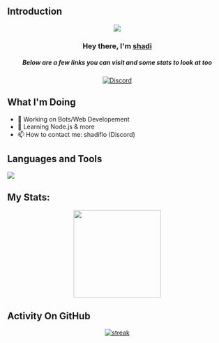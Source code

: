 ## Introduction
<p align="center">
<img src="https://readme-typing-svg.demolab.com/?lines=Developer%20of%20FaceitVisuals;x+%2B%20years%20of%20coding%20experience&font=Fira%20Code&center=true&width=700&height=45&color=fff53a&vCenter=true&pause=1000&size=25" /></a>
</p>

<h3 align="center">Hey there, I'm <a href="https://github.com/shadiflo">shadi</a></h3>
<h5 align="center">Below are a few links you can visit and some stats to look at too</h5>

<p align="center">
  <a href="https://discord.com/invite/ngYHDcQfNm"><img alt="Discord" title="Discord" src="https://img.shields.io/badge/-Discord-7289DA?style=for-the-badge&logo=discord&logoColor=white"/></a>
  


 </p>
 



## What I'm Doing

- 🔭 Working on Bots/Web Developement
- 🌱 Learning Node.js & more
- 📫 How to contact me: shadiflo (Discord)

## Languages and Tools

<p align="left"> <a href="https://github.com/shadiflo"><img src="https://skillicons.dev/icons?i=vscode,replit,github,mongodb,css,html,js,express,bots,nodejs,cpp,discord,eclipse,linux,mysql,nextjs,nginx,ps,unity,unreal,webpack,"> </a> </p>

## My Stats:
<p align="center">
<img height="200px" src="https://github-readme-stats.vercel.app/api?username=shadiflo&hide_border=true&show_icons=true&count_private=true&theme=gruvbox&bg_color=151515">
</p>

## Activity On GitHub

<p align="center">
  <a href="https://github.com/shadiflo">      
<img title="stats" alt="streak" src="https://github-readme-streak-stats.herokuapp.com/?user=shadiflo&theme=dark&hide_border=true&stroke=f53b3b"/>
</a> 
</p>

